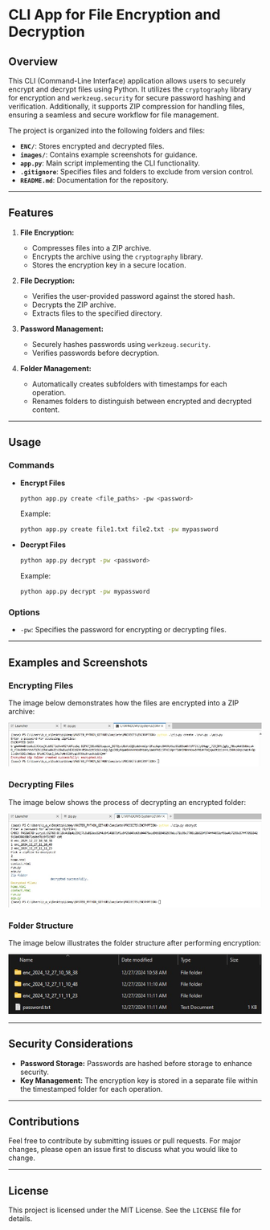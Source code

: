 # CLI App for File Encryption and Decryption

## Overview
This CLI (Command-Line Interface) application allows users to securely encrypt and decrypt files using Python. It utilizes the `cryptography` library for encryption and `werkzeug.security` for secure password hashing and verification. Additionally, it supports ZIP compression for handling files, ensuring a seamless and secure workflow for file management.

The project is organized into the following folders and files:

- **`ENC/`**: Stores encrypted and decrypted files.
- **`images/`**: Contains example screenshots for guidance.
- **`app.py`**: Main script implementing the CLI functionality.
- **`.gitignore`**: Specifies files and folders to exclude from version control.
- **`README.md`**: Documentation for the repository.

---

## Features

1. **File Encryption:**
   - Compresses files into a ZIP archive.
   - Encrypts the archive using the `cryptography` library.
   - Stores the encryption key in a secure location.

2. **File Decryption:**
   - Verifies the user-provided password against the stored hash.
   - Decrypts the ZIP archive.
   - Extracts files to the specified directory.

3. **Password Management:**
   - Securely hashes passwords using `werkzeug.security`.
   - Verifies passwords before decryption.

4. **Folder Management:**
   - Automatically creates subfolders with timestamps for each operation.
   - Renames folders to distinguish between encrypted and decrypted content.

---

## Usage

### Commands

- **Encrypt Files**
  ```bash
  python app.py create <file_paths> -pw <password>
  ```
  Example:
  ```bash
  python app.py create file1.txt file2.txt -pw mypassword
  ```
  
- **Decrypt Files**
  ```bash
  python app.py decrypt -pw <password>
  ```
  Example:
  ```bash
  python app.py decrypt -pw mypassword
  ```

### Options
- `-pw`: Specifies the password for encrypting or decrypting files.

---

## Examples and Screenshots

### Encrypting Files
The image below demonstrates how the files are encrypted into a ZIP archive:

![Encryption Process](images/encrypt.jpeg)

### Decrypting Files
The image below shows the process of decrypting an encrypted folder:

![Decryption Process](images/decryptingOneofTheFolders.jpeg)

### Folder Structure
The image below illustrates the folder structure after performing encryption:

![Folder Structure](images/foldersCreatedEncrypt.jpeg)

---

## Security Considerations
- **Password Storage:** Passwords are hashed before storage to enhance security.
- **Key Management:** The encryption key is stored in a separate file within the timestamped folder for each operation.

---

## Contributions
Feel free to contribute by submitting issues or pull requests. For major changes, please open an issue first to discuss what you would like to change.

---

## License
This project is licensed under the MIT License. See the `LICENSE` file for details.

